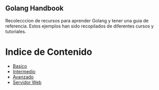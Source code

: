 ## Golang Handbook

Recolecccion de recursos para aprender Golang y tener una guia de referencia.
Estos ejemplos han sido recopilados de diferentes cursos y tutoriales.

# Indice de Contenido

- [Basico](Basico/README.md)
- [Intermedio](Intermedio/README.md)
- [Avanzado](Avanzado/README.md)
- [Servidor Web](ServidorWeb/README.md)
